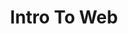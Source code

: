 ---
credit:
- Perditor
featured: false
recording: ''
slides: intro_to_web.pdf
tags:
- Explained how clients and servers communicate via HTTP.
- Warned about the the ethical and legal concerns of knowing how to hack websites.
- Introduced Google Gruyere and OverTheWire's Natas wargames.
time_close: ''
time_start: 2018-10-19T01:00:00.000000Z
title: Intro To Web
week_number: 0
---